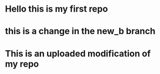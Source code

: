 # Hello this is my first repo 

# this is a change in the new_b branch

# This is an uploaded modification of my repo

